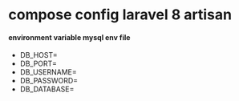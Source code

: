 # compose config laravel 8 artisan

#### environment variable mysql env file

* DB_HOST=
* DB_PORT=
* DB_USERNAME=
* DB_PASSWORD=
* DB_DATABASE=